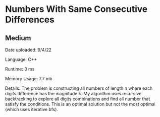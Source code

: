 
# Numbers With Same Consecutive Differences

## Medium

Date uploaded: 9/4/22

Language: C++

Runtime: 3 ms

Memory Usage: 7.7 mb

Details: The problem is constructing all numbers of length n where each digits difference has the magnitude k. My algorithm uses recursive backtracking to explore all digits combinations and find all number that satisfy the conditions. This is an optimal solution but not the most optimal (which uses iterative bfs).
